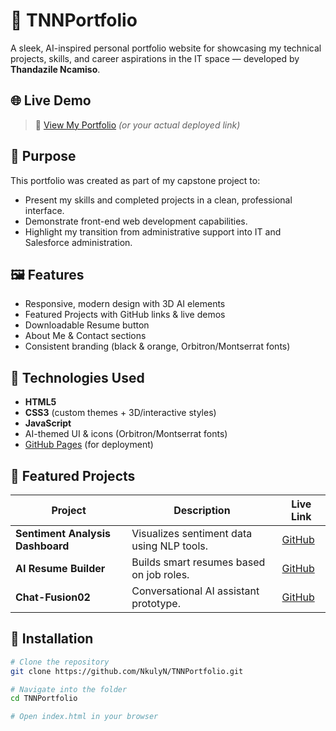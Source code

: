 # 🧠 TNNPortfolio

A sleek, AI-inspired personal portfolio website for showcasing my technical projects, skills, and career aspirations in the IT space — developed by **Thandazile Ncamiso**.

## 🌐 Live Demo

> 🚀 [View My Portfolio](https://nkulyn.github.io/TNNPortfolio) *(or your actual deployed link)*

## 🎯 Purpose

This portfolio was created as part of my capstone project to:
- Present my skills and completed projects in a clean, professional interface.
- Demonstrate front-end web development capabilities.
- Highlight my transition from administrative support into IT and Salesforce administration.

## 🖼️ Features

- Responsive, modern design with 3D AI elements
- Featured Projects with GitHub links & live demos
- Downloadable Resume button
- About Me & Contact sections
- Consistent branding (black & orange, Orbitron/Montserrat fonts)

## 🚧 Technologies Used

- **HTML5**
- **CSS3** (custom themes + 3D/interactive styles)
- **JavaScript**
- AI-themed UI & icons (Orbitron/Montserrat fonts)
- [GitHub Pages](https://pages.github.com/) (for deployment)

## 💼 Featured Projects

| Project | Description | Live Link |
|--------|-------------|-----------|
| **Sentiment Analysis Dashboard** | Visualizes sentiment data using NLP tools. | [GitHub](https://github.com/SukoluhleNdlovu/Sentiment-Analysis-Dashboard) |
| **AI Resume Builder** | Builds smart resumes based on job roles. | [GitHub](https://github.com/MissOlifant/AI-RESUME-BUILDER) |
| **Chat-Fusion02** | Conversational AI assistant prototype. | [GitHub](https://github.com/Ducza-cloud/Portfolio-Showcase/blob/main/AI%20Resume%20Builder.mp4) |

## 📁 Installation

```bash
# Clone the repository
git clone https://github.com/NkulyN/TNNPortfolio.git

# Navigate into the folder
cd TNNPortfolio

# Open index.html in your browser

